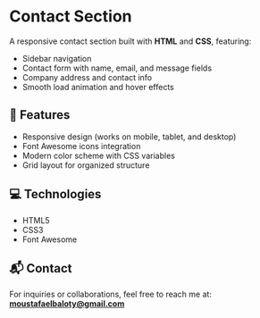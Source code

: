 # Contact Section

A responsive contact section built with **HTML** and **CSS**, featuring:
- Sidebar navigation  
- Contact form with name, email, and message fields  
- Company address and contact info  
- Smooth load animation and hover effects  

## 🚀 Features
- Responsive design (works on mobile, tablet, and desktop)  
- Font Awesome icons integration  
- Modern color scheme with CSS variables  
- Grid layout for organized structure  


## 💻 Technologies
- HTML5  
- CSS3  
- Font Awesome  

## 📬 Contact
For inquiries or collaborations, feel free to reach me at:  
**moustafaelbaloty@gmail.com**
